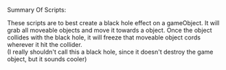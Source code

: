 Summary Of Scripts:

These scripts are to best create a black hole effect on a gameObject. It will grab all moveable objects and move it towards a object.
Once the object collides with the black hole, it will freeze that moveable object cords wherever it hit the collider.  
(I really shouldn't call this a black hole, since it doesn't destroy the game object, but it sounds cooler)
